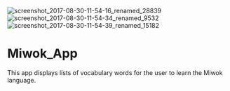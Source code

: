 ![screenshot_2017-08-30-11-54-16_renamed_28839](https://user-images.githubusercontent.com/24195338/29869057-a51a7906-8d81-11e7-8aa0-6a69a7761ccf.jpg)      ![screenshot_2017-08-30-11-54-34_renamed_9532](https://user-images.githubusercontent.com/24195338/29869058-a52a1cb2-8d81-11e7-99e5-6fc186478d19.jpg)      ![screenshot_2017-08-30-11-54-39_renamed_15182](https://user-images.githubusercontent.com/24195338/29869059-a534985e-8d81-11e7-94ea-2cef9b70ab00.jpg)

# Miwok_App
This app displays lists of vocabulary words for the user to learn the Miwok language.
